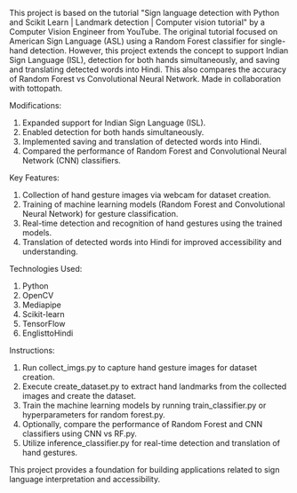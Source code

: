 This project is based on the tutorial "Sign language detection with Python and Scikit Learn | Landmark detection | Computer vision tutorial" by a Computer Vision Engineer from YouTube. The original tutorial focused on American Sign Language (ASL) using a Random Forest classifier for single-hand detection. However, this project extends the concept to support Indian Sign Language (ISL), detection for both hands simultaneously, and saving and translating detected words into Hindi. This also compares the accuracy of Random Forest vs Convolutional Neural Network. Made in collaboration with tottopath. 

Modifications:
  1. Expanded support for Indian Sign Language (ISL).
  2. Enabled detection for both hands simultaneously.
  3. Implemented saving and translation of detected words into Hindi.
  4. Compared the performance of Random Forest and Convolutional Neural Network (CNN) classifiers.

Key Features:
  1. Collection of hand gesture images via webcam for dataset creation.
  2. Training of machine learning models (Random Forest and Convolutional Neural Network) for gesture classification.
  3. Real-time detection and recognition of hand gestures using the trained models.
  4. Translation of detected words into Hindi for improved accessibility and understanding.

Technologies Used:
  1. Python
  2. OpenCV
  3. Mediapipe
  4. Scikit-learn
  5. TensorFlow
  6. EnglisttoHindi

Instructions:
  1. Run collect_imgs.py to capture hand gesture images for dataset creation.
  2. Execute create_dataset.py to extract hand landmarks from the collected images and create the dataset.
  3. Train the machine learning models by running train_classifier.py or hyperparameters for random forest.py.
  3. Optionally, compare the performance of Random Forest and CNN classifiers using CNN vs RF.py.
  4. Utilize inference_classifier.py for real-time detection and translation of hand gestures.

This project provides a foundation for building applications related to sign language interpretation and accessibility.
